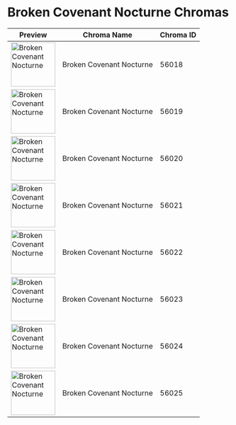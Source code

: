 # Broken Covenant Nocturne Chromas

| Preview | Chroma Name | Chroma ID |
|---|---|---|
| <img src='https://raw.communitydragon.org/latest/plugins/rcp-be-lol-game-data/global/default/v1/champion-chroma-images/56/56018.png' alt='Broken Covenant Nocturne' width='100'> | Broken Covenant Nocturne | 56018 |
| <img src='https://raw.communitydragon.org/latest/plugins/rcp-be-lol-game-data/global/default/v1/champion-chroma-images/56/56019.png' alt='Broken Covenant Nocturne' width='100'> | Broken Covenant Nocturne | 56019 |
| <img src='https://raw.communitydragon.org/latest/plugins/rcp-be-lol-game-data/global/default/v1/champion-chroma-images/56/56020.png' alt='Broken Covenant Nocturne' width='100'> | Broken Covenant Nocturne | 56020 |
| <img src='https://raw.communitydragon.org/latest/plugins/rcp-be-lol-game-data/global/default/v1/champion-chroma-images/56/56021.png' alt='Broken Covenant Nocturne' width='100'> | Broken Covenant Nocturne | 56021 |
| <img src='https://raw.communitydragon.org/latest/plugins/rcp-be-lol-game-data/global/default/v1/champion-chroma-images/56/56022.png' alt='Broken Covenant Nocturne' width='100'> | Broken Covenant Nocturne | 56022 |
| <img src='https://raw.communitydragon.org/latest/plugins/rcp-be-lol-game-data/global/default/v1/champion-chroma-images/56/56023.png' alt='Broken Covenant Nocturne' width='100'> | Broken Covenant Nocturne | 56023 |
| <img src='https://raw.communitydragon.org/latest/plugins/rcp-be-lol-game-data/global/default/v1/champion-chroma-images/56/56024.png' alt='Broken Covenant Nocturne' width='100'> | Broken Covenant Nocturne | 56024 |
| <img src='https://raw.communitydragon.org/latest/plugins/rcp-be-lol-game-data/global/default/v1/champion-chroma-images/56/56025.png' alt='Broken Covenant Nocturne' width='100'> | Broken Covenant Nocturne | 56025 |
